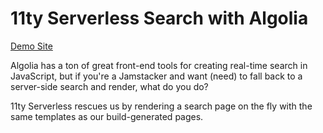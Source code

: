 # 11ty Serverless Search with Algolia

[Demo Site](https://11ty-search.netlify.app/)

Algolia has a ton of great front-end tools for creating real-time search in JavaScript, but if you're a Jamstacker and want (need) to fall back to a server-side search and render, what do you do?

11ty Serverless rescues us by rendering a search page on the fly with the same templates as our build-generated pages.
